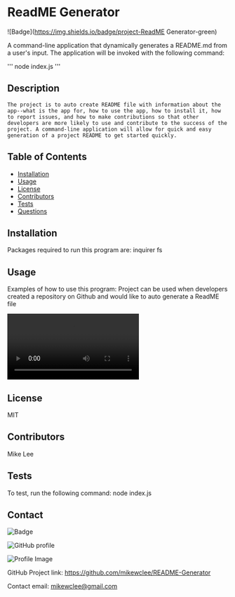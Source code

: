 
  # ReadME Generator

  ![Badge](https://img.shields.io/badge/project-ReadME Generator-green)
      
  A command-line application that dynamically generates a README.md from a user's input. The application will be invoked with the following command:

  '''
  node index.js
  '''

  ## Description
    The project is to auto create README file with information about the app--what is the app for, how to use the app, how to install it, how to report issues, and how to make contributions so that other developers are more likely to use and contribute to the success of the project. A command-line application will allow for quick and easy generation of a project README to get started quickly.

  ## Table of Contents
  - [Installation](#installation)
  - [Usage](#usage)
  - [License](#license)
  - [Contributors](#contributors)
  - [Tests](#tests)
  - [Questions](#Questions)

  ## Installation
  Packages required to run this program are: inquirer fs

  ## Usage
  Examples of how to use this program: Project can be used when developers created a repository on Github and would like to auto generate a ReadME file

  ![Image Alt Text](/assets/video.webm)

  ## License
  MIT

  ## Contributors
  Mike Lee

  ## Tests
  To test, run the following command: node index.js


  ## Contact
  
![Badge](https://img.shields.io/badge/Github-mikewclee-green) 
  
![GitHub profile](https://github.com/mikewclee)
  
![Profile Image](https://github.com/mikewclee.png?size=150)
  
GitHub Project link: https://github.com/mikewclee/README-Generator
  
Contact email: mikewclee@gmail.com
  